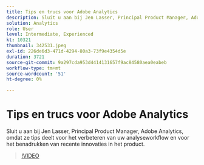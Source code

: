 ```yaml
---
title: Tips en trucs voor Adobe Analytics
description: Sluit u aan bij Jen Lasser, Principal Product Manager, Adobe Analytics, omdat ze tips deelt voor het verbeteren van uw analyseworkflow en het benadrukken van recente innovaties
solution: Analytics
role: User
level: Intermediate, Experienced
kt: 10321
thumbnail: 342531.jpeg
exl-id: 226de6d3-471d-4294-80a3-73f9e4354d5e
duration: 3721
source-git-commit: 9a297cda953d4414131657f9ac84580aea0eabeb
workflow-type: tm+mt
source-wordcount: '51'
ht-degree: 0%

---
```


# Tips en trucs voor Adobe Analytics

Sluit u aan bij Jen Lasser, Principal Product Manager, Adobe Analytics, omdat ze tips deelt voor het verbeteren van uw analyseworkflow en voor het benadrukken van recente innovaties in het product.

>[!VIDEO](https://video.tv.adobe.com/v/342531/?quality=12&learn=on)
